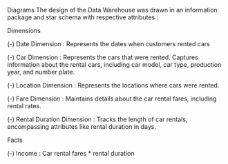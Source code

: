 Diagrams
The design of the Data Warehouse was drawn in an information package and star schema with respective attributes :

Dimensions

(-) Date Dimension : Represents the dates when customers rented cars

(-) Car Dimension : Represents the cars that were rented. Captures information about the rental cars, including car model, car type, production year, and number plate.

(-) Location Dimension : Represents the locations where cars were rented.

(-) Fare Dimension : Maintains details about the car rental fares, including rental rates.

(-) Rental Duration Dimension : Tracks the length of car rentals, encompassing attributes like rental duration in days.

Facts

(-) Income : Car rental fares * rental duration
